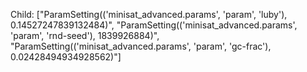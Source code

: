 Child: ["ParamSetting(('minisat_advanced.params', 'param', 'luby'), 0.14527247839132484)", "ParamSetting(('minisat_advanced.params', 'param', 'rnd-seed'), 1839926884)", "ParamSetting(('minisat_advanced.params', 'param', 'gc-frac'), 0.02428494934928562)"]